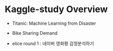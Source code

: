 # Kaggle-study Overview 


- Titanic: Machine Learning from Disaster
- Bike Sharing Demand

- elice round 1 : 네이버 영화평 감정분석하기
